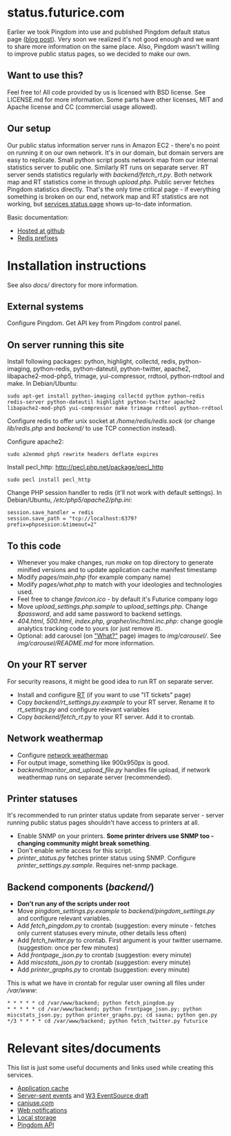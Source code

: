 status.futurice.com
===================

Earlier we took Pingdom into use and published Pingdom default status page ([blog 
post](http://blog.futurice.com/public-performance-and-uptime-information)). Very soon we realized it's 
not good enough and we want to share more information on the same place. Also, Pingdom wasn't willing to 
improve public status pages, so we decided to make our own.

Want to use this?
-----------------

Feel free to! All code provided by us is licensed with BSD license. See 
LICENSE.md for more information. Some parts have other licenses, MIT and
Apache license and CC (commercial usage allowed). 

Our setup
---------

Our public status information server runs in Amazon EC2 - there's no point on running it on our own 
network. It's in our domain, but domain servers are easy to replicate. Small python script posts 
network map from our internal statistics server to public one. Similarly RT runs on separate 
server. RT server sends statistics regularly with *backend/fetch_rt.py*. Both network map and RT 
statistics come in through *upload.php*. Public server fetches Pingdom statistics directly. That's 
the only time critical page - if everything something is broken on our end, network map and RT 
statistics are not working, but [services status page](http://status.futurice.com/page/services) 
shows up-to-date information.

Basic documentation:

* [Hosted at github](https://github.com/ojarva/status.futurice.com/tree/master/docs)
* [Redis prefixes](https://github.com/ojarva/status.futurice.com/blob/master/docs/redis_key_prefixes.md)

Installation instructions
=========================

See also *docs/* directory for more information.

External systems
----------------

Configure Pingdom. Get API key from Pingdom control panel.

On server running this site
---------------------------

Install following packages: python, highlight, collectd, redis, python-imaging, python-redis, python-dateutil, python-twitter, apache2, libapache2-mod-php5, trimage, yui-compressor, rrdtool, python-rrdtool and make. In Debian/Ubuntu:

```
sudo apt-get install python-imaging collectd python python-redis redis-server python-dateutil highlight python-twitter apache2 libapache2-mod-php5 yui-compressor make trimage rrdtool python-rrdtool
```

Configure redis to offer unix socket at */home/redis/redis.sock* (or change *lib/redis.php* and *backend/* to use TCP connection instead).

Configure apache2:

```
sudo a2enmod php5 rewrite headers deflate expires
```

Install pecl_http: http://pecl.php.net/package/pecl_http

```
sudo pecl install pecl_http
```

Change PHP session handler to redis (it'll not work with default settings). In Debian/Ubuntu, */etc/php5/apache2/php.ini*:

```
session.save_handler = redis
session.save_path = "tcp://localhost:6379?prefix=phpsession:&timeout=2"
```

To this code
------------

* Whenever you make changes, run *make* on top directory to generate minified versions and to update application cache manifest timestamp
* Modify *pages/main.php* (for example company name)
* Modify *pages/what.php* to match with your ideologies and technologies used.
* Feel free to change *favicon.ico* - by default it's Futurice company logo
* Move *upload_settings.php.sample* to *upload_settings.php*. Change *$password*, and add same password to backend settings.
* *404.html*, *500.html*, *index.php*, *grapher/inc/html.inc.php*: change google analytics tracking code to yours (or just remove it).
* Optional: add carousel (on ["What?"](http://status.futurice.com/page/what) page) images to *img/carousel/*. See *img/carousel/README.md* for more information.

On your RT server
-----------------

For security reasons, it might be good idea to run RT on separate server.

* Install and configure [RT](http://bestpractical.com/rt/) (if you want to use "IT tickets" page)
* Copy *backend/rt_settings.py.example* to your RT server. Rename it to *rt_settings.py* and configure relevant variables
* Copy *backend/fetch_rt.py* to your RT server. Add it to crontab.

Network weathermap
------------------

* Configure [network weathermap](http://www.network-weathermap.com/)
* For output image, something like 900x950px is good.
* *backend/monitor_and_upload_file.py* handles file upload, if network weathermap runs on separate server (recommended).

Printer statuses
----------------

It's recommended to run printer status update from separate server - server running public status pages shouldn't have access to printers at all.

* Enable SNMP on your printers. **Some printer drivers use SNMP too - changing community might break something**.
* Don't enable write access for this script.
* *printer_status.py* fetches printer status using SNMP. Configure *printer_settings.py.sample*. Requires net-snmp package.


Backend components (*backend/*)
-------------------------------

* **Don't run any of the scripts under root**
* Move *pingdom_settings.py.example* to *backend/pingdom_settings.py* and configure relevant variables.
* Add *fetch_pingdom.py* to crontab (suggestion: every minute - fetches only current statuses every minute, other details less often)
* Add *fetch_twitter.py* to crontab. First argument is your twitter username. (suggestion: once per few minutes)
* Add *frontpage_json.py* to crontab (suggestion: every minute)
* Add *miscstats_json.py* to crontab (suggestion: every minute)
* Add *printer_graphs.py* to crontab (suggestion: every minute)

This is what we have in crontab for regular user owning all files under */var/www*:

```
* * * * * cd /var/www/backend; python fetch_pingdom.py
* * * * * cd /var/www/backend; python frontpage_json.py; python miscstats_json.py; python printer_graphs.py; cd sauna; python gen.py
*/3 * * * * cd /var/www/backend; python fetch_twitter.py futurice
```

Relevant sites/documents
========================

This list is just some useful documents and links used while creating this services.

* [Application cache](http://www.html5rocks.com/en/tutorials/appcache/beginner/)
* [Server-sent events](http://www.html5rocks.com/en/tutorials/eventsource/basics/) and [W3 EventSource draft](http://www.w3.org/TR/eventsource/)
* [caniuse.com](http://caniuse.com/)
* [Web notifications](http://www.w3.org/TR/notifications/)
* [Local storage](http://dev.w3.org/html5/webstorage/)
* [Pingdom API](http://www.pingdom.com/services/api-documentation-rest/)
